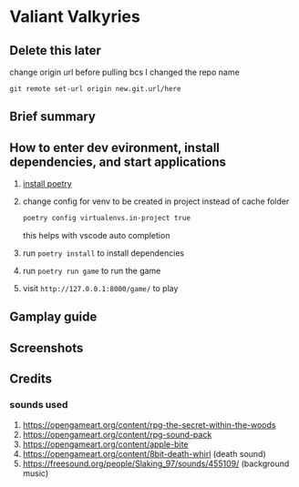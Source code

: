 # Valiant Valkyries

## Delete this later
change origin url before pulling bcs I changed the repo name

`git remote set-url origin new.git.url/here`

## Brief summary

## How to enter dev evironment, install dependencies, and start applications

1. [install poetry](https://python-poetry.org/docs/master/#installing-with-the-official-installer)

2.  change config for venv to be created in project instead of cache folder
    ```sh
    poetry config virtualenvs.in-project true
    ```
    this helps with vscode auto completion

3. run `poetry install` to install dependencies

4. run `poetry run game` to run the game

4. visit `http://127.0.0.1:8000/game/` to play

## Gamplay guide

## Screenshots

## Credits

### sounds used
1. https://opengameart.org/content/rpg-the-secret-within-the-woods
2. https://opengameart.org/content/rpg-sound-pack
3. https://opengameart.org/content/apple-bite
4. https://opengameart.org/content/8bit-death-whirl (death sound)
5. https://freesound.org/people/Slaking_97/sounds/455109/ (background music)

